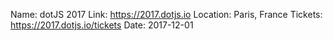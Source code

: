 Name: dotJS 2017
Link: https://2017.dotjs.io
Location: Paris, France
Tickets: https://2017.dotjs.io/tickets
Date: 2017-12-01